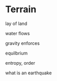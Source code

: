 # Terrain

lay of land

water flows

gravity enforces

equilbrium

entropy, order



what is an earthquake
